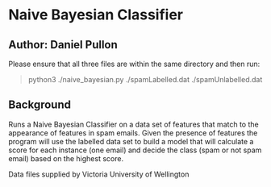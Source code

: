 # Naive Bayesian Classifier
## Author: Daniel Pullon

Please ensure that all three files are within the same directory 
and then run:

> python3 ./naive_bayesian.py ./spamLabelled.dat ./spamUnlabelled.dat

## Background
Runs a Naive Bayesian Classifier on a data set of features that match to the appearance of features in spam
emails. Given the presence of features the program will use the labelled data set to build a model that
will calculate a score for each instance (one email) and decide the class (spam or not spam email) based on the highest score.

Data files supplied by Victoria University of Wellington
